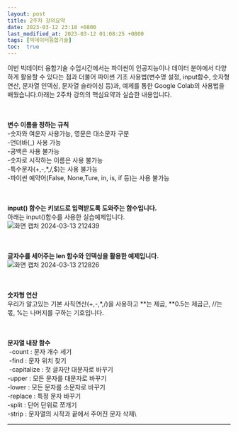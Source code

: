 ```yaml
---
layout: post
title: 2주차 강의요약
date: 2023-03-12 23:18 +0800
last_modified_at: 2023-03-12 01:08:25 +0800
tags: [빅데이터융합기술]
toc:  true
---
```



이번 빅데이터 융합기술 수업시간에서는 파이썬이 인공지능이나 데이터 분야에서 다양하게 활용할 수 있다는 점과 더불어 파이썬 기초 사용법(변수명 설정, input함수, 숫자형 연산, 문자열 인덱싱, 문자열 슬라이싱 등)과, 예제를 통한 Google Colab의 사용법을 배웠습니다.아래는 2주차 강의의 핵심요약과 실습한 내용입니다.\
<br/> 
<br/> 


**변수 이름을 정하는 규칙**\
 -숫자와 여운자 사용가능, 영문은 대소문자 구분\
 -언더바(_) 사용 가능\
 -공백은 사용 불가능\
 -숫자로 시작하는 이름은 사용 불가능\
 -특수문자(+,-,*,/,$)는 사용 불가능\
 -파이썬 예약어(False, None,Ture, in, is, if 등)는 사용 불가능\
<br/> 
<br/> 
 

**input() 함수는 키보드로 입력받도록 도와주는 함수입니다.**\
아래는 input()함수를 사용한 실습예제입니다.\
![화면 캡처 2024-03-13 212439](https://github.com/j-s-eee/j-s-eee/assets/163078421/ecb15d8e-64d3-40c2-b5a4-f163fdb585f7)\
<br/> 
<br/> 


**글자수를 세어주는 len 함수와 인덱싱을 활용한 예제입니다.**\
![화면 캡처 2024-03-13 212826](https://github.com/j-s-eee/j-s-eee/assets/163078421/b6e82bdd-ec12-4dcb-a64d-64f486f31505)\
<br/> 
<br/> 

**숫자형 연산**\
우리가 알고있는 기본 사칙연산(+,-,*,/)을 사용하고 **는 제곱, **0.5는 제곱근, //는 몫, %는 나머지를 구하는 기호입니다.\
<br/> 
<br/> 


**문자열 내장 함수**\
 &nbsp;-count : 문자 개수 세기\
 &nbsp;-find  : 문자 위치 찾기\
 &nbsp;-capitalize : 첫 글자만 대문자로 바꾸기\
 -upper : 모든 문자를 대문자로 바꾸기\
 -lower : 모든 문자를 소문자로 바꾸기\
 -replace : 특정 문자 바꾸기\
 -split : 단어 단위로 쪼개기\
 -strip : 문자열의 시작과 끝에서 주어진 문자 삭제\
 


 





-----

